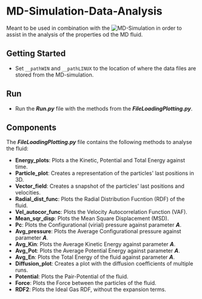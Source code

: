 # MD-Simulation-Data-Analysis

Meant to be used in combination with the ![MD-Simulation](https://github.com/GiannisNikiteas/MD-simulation) in order to assist in the analysis of the properties od the MD fluid.

## Getting Started

* Set ```__pathWIN``` and ```__pathLINUX``` to the location of where the data files are stored from the MD-simulation.

## Run

* Run the ***Run.py*** file with the methods from the ***FileLoadingPlotting.py***.


## Components
The ***FileLoadingPlotting.py*** file contains the following methods to analyse the fluid:
* **Energy_plots**: Plots a the Kinetic, Potential and Total Energy against time.
* **Particle_plot**: Creates a representation of the particles' last positions in 3D.
* **Vector_field**: Creates a snapshot of the particles' last positions and velocities.
* **Radial_dist_func**: Plots the Radial Distribution Fucntion (RDF) of the fluid.
* **Vel_autocor_func**: Plots the Velocity Autocorrelation Function (VAF).
* **Mean_sqr_disp**: Plots the Mean Square Displacement (MSD).
* **Pc**: Plots the Configurational (virial) pressure against parameter ***A***.
* **Avg_pressure**: Plots the Average Configurational pressure against parameter ***A***.
* **Avg_Kin**: Plots the Average Kinetic Energy against parameter ***A***.
* **Avg_Pot**: Plots the Average Potential Energy against parameter ***A***.
* **Avg_En**: Plots the Total Energy of the fluid against parameter ***A***.
* **Diffusion_plot**: Creates a plot with the diffusion coefficients of multiple runs.
* **Potential**: Plots the Pair-Potential of the fluid.
* **Force**: Plots the Force between the particles of the fluid.
* **RDF2**: Plots the Ideal Gas RDF, without the expansion terms.
